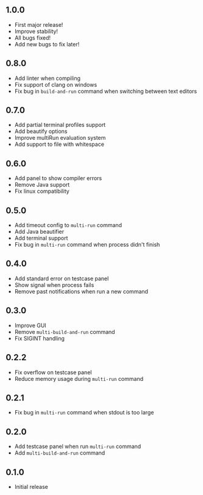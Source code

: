 ## 1.0.0
- First major release!
- Improve stability!
- All bugs fixed!
- Add new bugs to fix later!

## 0.8.0
- Add linter when compiling
- Fix support of clang on windows
- Fix bug in `build-and-run` command when switching between text editors

## 0.7.0
- Add partial terminal profiles support
- Add beautify options
- Improve multiRun evaluation system
- Add support to file with whitespace

## 0.6.0
- Add panel to show compiler errors
- Remove Java support
- Fix linux compatibility

## 0.5.0
- Add timeout config to `multi-run` command
- Add Java beautifier
- Add terminal support
- Fix bug in `multi-run` command when process didn't finish

## 0.4.0
- Add standard error on testcase panel
- Show signal when process fails
- Remove past notifications when run a new command

## 0.3.0
- Improve GUI
- Remove `multi-build-and-run` command
- Fix SIGINT handling

## 0.2.2
- Fix overflow on testcase panel
- Reduce memory usage during `multi-run` command

## 0.2.1
- Fix bug in `multi-run` command when stdout is too large

## 0.2.0
- Add testcase panel when run `multi-run` command
- Add `multi-build-and-run` command

## 0.1.0
- Initial release
